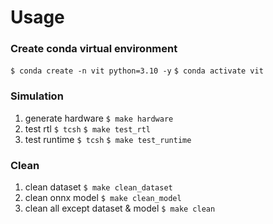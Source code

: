 # Usage

### Create conda virtual environment
`$ conda create -n vit python=3.10 -y`
`$ conda activate vit`

### Simulation
1. generate hardware
  `$ make hardware`
2. test rtl
   `$ tcsh`
   `$ make test_rtl`
3. test runtime
   `$ tcsh`
   `$ make test_runtime`

### Clean
1. clean dataset
   `$ make clean_dataset`
2. clean onnx model
   `$ make clean_model`
3. clean all except dataset & model
   `$ make clean`
